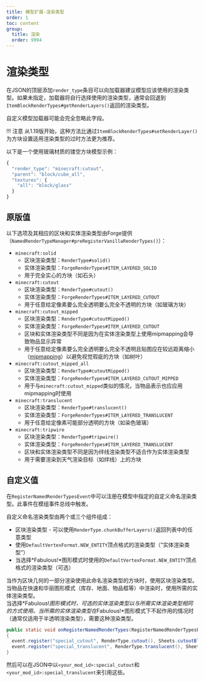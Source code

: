 ```yaml
---
title: 模型扩展-渲染类型
order: 1
toc: content
group:
  title: 渲染
  order: 9994
---
```

渲染类型
============

在JSON的顶层添加`render_type`条目可以向加载器建议模型应该使用的渲染类型。如果未指定，加载器将自行选择使用的渲染类型，通常会回退到`ItemBlockRenderTypes#getRenderLayers()`返回的渲染类型。

自定义模型加载器可能会完全忽略此字段。

!!! 注意
    从1.19版开始，这种方法比通过`ItemBlockRenderTypes#setRenderLayer()`为方块设置适用渲染类型的过时方法更为推荐。

以下是一个使用玻璃材质的镂空方块模型示例：

```js
{
  "render_type": "minecraft:cutout",
  "parent": "block/cube_all",
  "textures": {
    "all": "block/glass"
  }
}
```

原版值
--------------

以下选项及其相应的区块和实体渲染类型由Forge提供（`NamedRenderTypeManager#preRegisterVanillaRenderTypes()`）：

* `minecraft:solid`
    * 区块渲染类型：`RenderType#solid()`
    * 实体渲染类型：`ForgeRenderTypes#ITEM_LAYERED_SOLID`
    * 用于完全实心的方块（如石头）
* `minecraft:cutout`
    * 区块渲染类型：`RenderType#cutout()`
    * 实体渲染类型：`ForgeRenderTypes#ITEM_LAYERED_CUTOUT`
    * 用于任意给定像素要么完全透明要么完全不透明的方块（如玻璃方块）
* `minecraft:cutout_mipped`
    * 区块渲染类型：`RenderType#cutoutMipped()`
    * 实体渲染类型：`ForgeRenderTypes#ITEM_LAYERED_CUTOUT`
    * 区块和实体渲染类型不同是因为在实体渲染类型上使用mipmapping会导致物品显示异常
    * 用于任意给定像素要么完全透明要么完全不透明且贴图应在较远距离缩小（[mipmapping]）以避免视觉瑕疵的方块（如树叶）
* `minecraft:cutout_mipped_all`
    * 区块渲染类型：`RenderType#cutoutMipped()`
    * 实体渲染类型：`ForgeRenderTypes#ITEM_LAYERED_CUTOUT_MIPPED`
    * 用于与`minecraft:cutout_mipped`类似的情况，当物品表示也应应用mipmapping时使用
* `minecraft:translucent`
    * 区块渲染类型：`RenderType#translucent()`
    * 实体渲染类型：`ForgeRenderTypes#ITEM_LAYERED_TRANSLUCENT`
    * 用于任意给定像素可能部分透明的方块（如染色玻璃）
* `minecraft:tripwire`
    * 区块渲染类型：`RenderType#tripwire()`
    * 实体渲染类型：`ForgeRenderTypes#ITEM_LAYERED_TRANSLUCENT`
    * 区块和实体渲染类型不同是因为绊线渲染类型不适合作为实体渲染类型
    * 用于需要渲染到天气渲染目标（如绊线）上的方块

自定义值
-------------

在`RegisterNamedRenderTypesEvent`中可以注册在模型中指定的自定义命名渲染类型。此事件在模组事件总线中触发。

自定义命名渲染类型由两个或三个组件组成：

* 区块渲染类型 - 可以使用`RenderType.chunkBufferLayers()`返回列表中的任意类型
* 使用`DefaultVertexFormat.NEW_ENTITY`顶点格式的渲染类型（“实体渲染类型”）
* 当选择*Fabulous!*图形模式时使用的`DefaultVertexFormat.NEW_ENTITY`顶点格式的渲染类型（可选）

当作为区块几何的一部分渲染使用此命名渲染类型的方块时，使用区块渲染类型。  
当物品在快速和华丽图形模式（库存、地面、物品框等）中渲染时，使用所需的实体渲染类型。  
当选择*Fabulous!*图形模式时，可选的实体渲染类型以与所需实体渲染类型相同的方式使用。当所需的实体渲染类型在*Fabulous!*图形模式下不起作用的情况时（通常仅适用于半透明渲染类型），需要这种渲染类型。

```java
public static void onRegisterNamedRenderTypes(RegisterNamedRenderTypesEvent event)
{
  event.register("special_cutout", RenderType.cutout(), Sheets.cutoutBlockSheet());
  event.register("special_translucent", RenderType.translucent(), Sheets.translucentCullBlockSheet(), Sheets.translucentItemSheet());
}
```

然后可以在JSON中以`<your_mod_id>:special_cutout`和`<your_mod_id>:special_translucent`来引用这些。

[mipmapping]: https://en.wikipedia.org/wiki/Mipmap